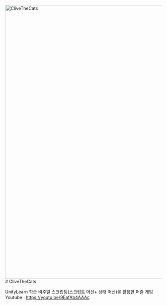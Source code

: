 <img width="1580" height="879" alt="CliveTheCats" src="https://github.com/user-attachments/assets/5b7a0b0d-83c1-4f26-bf32-5f34308394b9" /># CliveTheCats

UnityLearn 학습
비주얼 스크립팅(스크립트 머신+ 상태 머신)을 활용한 퍼즐 게임
Youtube : https://youtu.be/9EafAb4AAAc


